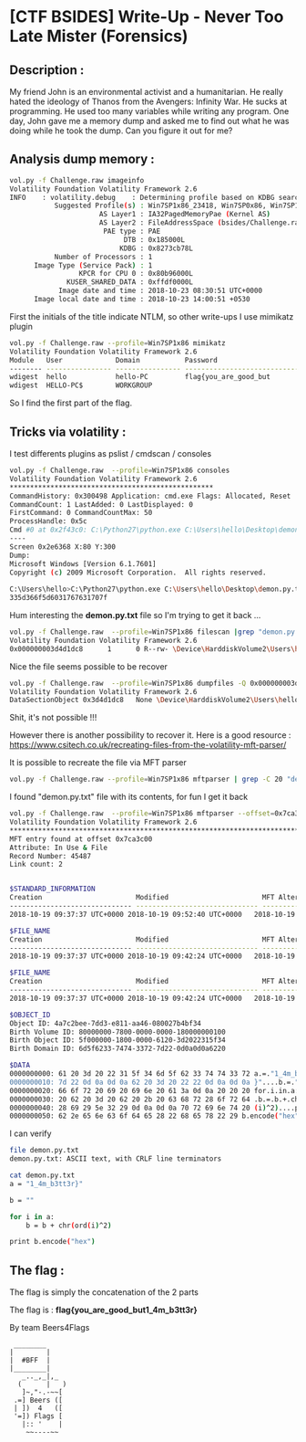 # [CTF BSIDES] Write-Up - Never Too Late Mister  (Forensics)

## Description :
My friend John is an environmental activist and a humanitarian. He really hated the ideology of Thanos from the Avengers: Infinity War. He sucks at programming. He used too many variables while writing any program. One day, John gave me a memory dump and asked me to find out what he was doing while he took the dump. Can you figure it out for me?


## Analysis dump memory :


```BASH
vol.py -f Challenge.raw imageinfo
Volatility Foundation Volatility Framework 2.6
INFO    : volatility.debug    : Determining profile based on KDBG search...
           Suggested Profile(s) : Win7SP1x86_23418, Win7SP0x86, Win7SP1x86
                      AS Layer1 : IA32PagedMemoryPae (Kernel AS)
                      AS Layer2 : FileAddressSpace (bsides/Challenge.raw)
                       PAE type : PAE
                            DTB : 0x185000L
                           KDBG : 0x8273cb78L
           Number of Processors : 1
      Image Type (Service Pack) : 1
                 KPCR for CPU 0 : 0x80b96000L
              KUSER_SHARED_DATA : 0xffdf0000L
            Image date and time : 2018-10-23 08:30:51 UTC+0000
      Image local date and time : 2018-10-23 14:00:51 +0530
```

First the initials of the title indicate NTLM, so other write-ups I use mimikatz plugin

```BASH
vol.py -f Challenge.raw --profile=Win7SP1x86 mimikatz
Volatility Foundation Volatility Framework 2.6
Module   User             Domain           Password 
-------- ---------------- ---------------- ----------------------------------------
wdigest  hello            hello-PC         flag{you_are_good_but 
wdigest  HELLO-PC$        WORKGROUP
```

So I find the first part of the flag.

## Tricks via volatility :

I test differents plugins as pslist / cmdscan / consoles
```BASH
vol.py -f Challenge.raw  --profile=Win7SP1x86 consoles
Volatility Foundation Volatility Framework 2.6
**************************************************
CommandHistory: 0x300498 Application: cmd.exe Flags: Allocated, Reset
CommandCount: 1 LastAdded: 0 LastDisplayed: 0
FirstCommand: 0 CommandCountMax: 50
ProcessHandle: 0x5c
Cmd #0 at 0x2f43c0: C:\Python27\python.exe C:\Users\hello\Desktop\demon.py.txt
----
Screen 0x2e6368 X:80 Y:300
Dump:
Microsoft Windows [Version 6.1.7601] 
Copyright (c) 2009 Microsoft Corporation.  All rights reserved. 
 
C:\Users\hello>C:\Python27\python.exe C:\Users\hello\Desktop\demon.py.txt
335d366f5d6031767631707f
```

Hum interesting the **demon.py.txt** file so I'm trying to get it back ...

```BASH
vol.py -f Challenge.raw  --profile=Win7SP1x86 filescan |grep "demon.py.txt"
Volatility Foundation Volatility Framework 2.6
0x000000003d4d1dc8      1      0 R--rw- \Device\HarddiskVolume2\Users\hello\Desktop\demon.py.txt
```

Nice the file seems possible to be recover

```BASH
vol.py -f Challenge.raw  --profile=Win7SP1x86 dumpfiles -Q 0x000000003d4d1dc8 -D files
Volatility Foundation Volatility Framework 2.6
DataSectionObject 0x3d4d1dc8   None \Device\HarddiskVolume2\Users\hello\Desktop\demon.py.txt
```

Shit, it's not possible !!!

However there is another possibility to recover it. 
Here is a good resource : https://www.csitech.co.uk/recreating-files-from-the-volatility-mft-parser/

It is possible to recreate the file via MFT parser

```BASH
vol.py -f Challenge.raw --profile=Win7SP1x86 mftparser | grep -C 20 "demon.py.txt"
```

I found "demon.py.txt" file with its contents, for fun I get it back

```BASH
vol.py -f Challenge.raw  --profile=Win7SP1x86 mftparser --offset=0x7ca3c00  --dump-dir=.
Volatility Foundation Volatility Framework 2.6
***************************************************************************
MFT entry found at offset 0x7ca3c00
Attribute: In Use & File
Record Number: 45487
Link count: 2


$STANDARD_INFORMATION
Creation                       Modified                       MFT Altered                    Access Date                    Type
------------------------------ ------------------------------ ------------------------------ ------------------------------ ----
2018-10-19 09:37:37 UTC+0000 2018-10-19 09:52:40 UTC+0000   2018-10-19 09:52:40 UTC+0000   2018-10-19 09:37:37 UTC+0000   Archive

$FILE_NAME
Creation                       Modified                       MFT Altered                    Access Date                    Name/Path
------------------------------ ------------------------------ ------------------------------ ------------------------------ ---------
2018-10-19 09:37:37 UTC+0000 2018-10-19 09:42:24 UTC+0000   2018-10-19 09:42:24 UTC+0000   2018-10-19 09:37:37 UTC+0000   demon.py.txt

$FILE_NAME
Creation                       Modified                       MFT Altered                    Access Date                    Name/Path
------------------------------ ------------------------------ ------------------------------ ------------------------------ ---------
2018-10-19 09:37:37 UTC+0000 2018-10-19 09:42:24 UTC+0000   2018-10-19 09:42:24 UTC+0000   2018-10-19 09:37:37 UTC+0000   DEMONP~1.TXT

$OBJECT_ID
Object ID: 4a7c2bee-7dd3-e811-aa46-080027b4bf34
Birth Volume ID: 80000000-7800-0000-0000-180000000100
Birth Object ID: 5f000000-1800-0000-6120-3d2022315f34
Birth Domain ID: 6d5f6233-7474-3372-7d22-0d0a0d0a6220

$DATA
0000000000: 61 20 3d 20 22 31 5f 34 6d 5f 62 33 74 74 33 72 a.=."1_4m_b3tt3r
0000000010: 7d 22 0d 0a 0d 0a 62 20 3d 20 22 22 0d 0a 0d 0a }"....b.=.""....
0000000020: 66 6f 72 20 69 20 69 6e 20 61 3a 0d 0a 20 20 20 for.i.in.a:.....
0000000030: 20 62 20 3d 20 62 20 2b 20 63 68 72 28 6f 72 64 .b.=.b.+.chr(ord
0000000040: 28 69 29 5e 32 29 0d 0a 0d 0a 70 72 69 6e 74 20 (i)^2)....print.
0000000050: 62 2e 65 6e 63 6f 64 65 28 22 68 65 78 22 29 b.encode("hex")
```

I can verify 

```BASH
file demon.py.txt 
demon.py.txt: ASCII text, with CRLF line terminators

cat demon.py.txt 
a = "1_4m_b3tt3r}"

b = ""

for i in a:
    b = b + chr(ord(i)^2)

print b.encode("hex")
```

## The flag :

The flag is simply the concatenation of the 2 parts

The flag is : **flag{you_are_good_but1_4m_b3tt3r}**


By team Beers4Flags


```
 ________
|        |
|  #BFF  |
|________|
   _.._,_|,_
  (      |   )
   ]~,"-.-~~[
 .=] Beers ([
 | ])  4   ([
 '=]) Flags [
   |:: '    |
    ~~----~~
```
